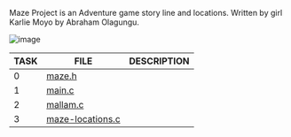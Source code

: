 Maze Project is an Adventure game story line and locations. Written by girl Karlie Moyo by Abraham Olagungu.



![image](https://github.com/Karlie-crypto/maze-project/assets/110098940/b6ef8976-77be-4002-a90c-c1b21e9d1def)







| TASK | FILE                                                                 | DESCRIPTION |
| ---- | -------------------------------------------------------------------- | ----------- |
| 0    | [maze.h](./maze.h)                                                   |             |
| 1    | [main.c](./main.c)                                                   |             |
| 2    | [mallam.c](./mallam.c)                                               |             |
  3    | [maze-locations.c](./maze-locations.c)                               |             |      |                                                                      |             | 4    | [maze-treasures.c](./maze-treasures.c)                               |             |      |                                                                      |             | 5    | [function_storyline.c](./function_storyline.c)                       |               

